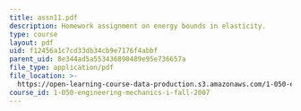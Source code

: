 ```yaml
---
title: assn11.pdf
description: Homework assignment on energy bounds in elasticity.
type: course
layout: pdf
uid: f12456a1c7cd33db34cb9e7176f4abbf
parent_uid: 8e344ad5a553436890489e95e736657a
file_type: application/pdf
file_location: >-
  https://open-learning-course-data-production.s3.amazonaws.com/1-050-engineering-mechanics-i-fall-2007/f12456a1c7cd33db34cb9e7176f4abbf_assn11.pdf
course_id: 1-050-engineering-mechanics-i-fall-2007
---
```

